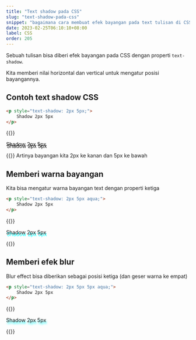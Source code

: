 ```yaml
---
title: "Text shadow pada CSS"
slug: "text-shadow-pada-css"
snippet: "bagaimana cara membuat efek bayangan pada text tulisan di CSS HTML"
date: 2023-02-25T06:10:10+08:00
label: CSS
order: 205
---
```


Sebuah tulisan bisa diberi efek bayangan pada CSS dengan properti `text-shadow`. 

Kita memberi nilai horizontal dan vertical untuk mengatur posisi bayangannya. 

## Contoh text shadow CSS

```html
<p style="text-shadow: 2px 5px;"> 
    Shadow 2px 5px
</p>
```

{{<result>}}
<p style="text-shadow: 2px 5px;"> 
    Shadow 2px 5px
</p>
{{</result>}}
Artinya bayangan kita 2px ke kanan dan 5px ke bawah

## Memberi warna bayangan
Kita bisa mengatur warna bayangan text dengan properti ketiga

```html
<p style="text-shadow: 2px 5px aqua;"> 
    Shadow 2px 5px
</p>
```

{{<result>}}
<p style="text-shadow: 2px 5px aqua;"> 
    Shadow 2px 5px
</p>
{{</result>}}

## Memberi efek blur
Blur effect bisa diberikan sebagai posisi ketiga (dan geser warna ke empat)

```html
<p style="text-shadow: 2px 5px 5px aqua;"> 
    Shadow 2px 5px
</p>
```

{{<result>}}
<p style="text-shadow: 2px 5px 5px aqua;"> 
    Shadow 2px 5px
</p>
{{</result>}}